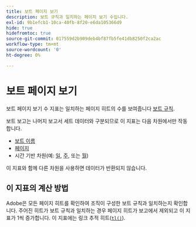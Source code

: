 ```yaml
---
title: 보트 페이지 보기
description: 보트 규칙과 일치하는 페이지 보기 수입니다.
exl-id: 9b1efcb1-10ca-40fb-8f20-e6da105366d9
hide: true
hidefromtoc: true
source-git-commit: 017559d2b909deb4bf87fb5fe41db8250f2ca2ac
workflow-type: tm+mt
source-wordcount: '0'
ht-degree: 0%

---
```


# 보트 페이지 보기

보트 페이지 보기 수 지표는 일치하는 페이지 히트의 수를 보여줍니다 [보트 규칙](/help/admin/admin/c-manage-report-suites/c-edit-report-suites/general/bot-removal/bot-rules.md).

보트 보고는 나머지 보고서 세트 데이터와 구분되므로 이 지표는 다음 차원에서만 작동합니다.

* [보트 이름](../dimensions/bot-name.md)
* [페이지](../dimensions/page.md)
* 시간 기반 차원(예: [일](../dimensions/day.md), [주](../dimensions/week.md), 또는 [월](../dimensions/month.md))

이 지표와 함께 다른 차원을 사용하면 데이터가 반환되지 않습니다.

## 이 지표의 계산 방법

Adobe은 모든 페이지 히트를 확인하여 조직이 구성한 보트 규칙과 일치하는지 확인합니다. 주어진 히트가 보트 규칙과 일치하는 경우 페이지 히트가 보고에서 제외되고 이 지표가 1씩 증가합니다. 이 지표에는 링크 추적 히트([`tl()`](/help/implement/vars/functions/tl-method.md)).
